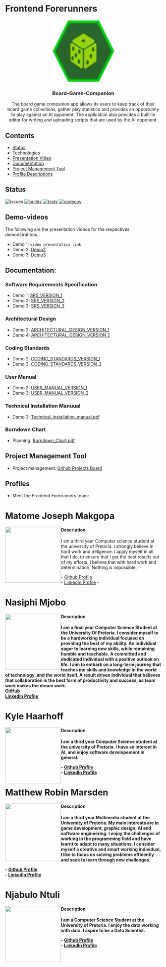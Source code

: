 # Frontend Forerunners

<p align="center">
  <a href="#">
    <img src="apps/client/src/assets/images/logo.png?raw=true" alt="logo" width="200" height="200">
  </a>
</p>

<h3 align="center">Board-Game-Companion</h3>

<p align="center">
The board game companion app allows its users to keep track of their board game collections, gather play statistics and provides an opportunity to play against an AI opponent. The application also provides a built-in editor for writing and uploading scripts that are used by the AI opponent. 
</p>

## Contents
- [Status](#status)
- [Technologies](#technologies)
- [Presentation Video](#demo-videos)
- [Documentation](#documentation)
- [Project Management Tool](#project-management)
- [Profile Descriptions](#profiles)


## Status
![issues](https://img.shields.io/github/issues/COS301-SE-2022/Board-Game-Companion-App?cacheSeconds=3600)
[![builds](https://github.com/COS301-SE-2022/Board-Game-Companion-App/actions/workflows/build.yml/badge.svg)](https://github.com/COS301-SE-2022/Board-Game-Companion-App/actions/workflows/build.yml)
[![tests](https://github.com/COS301-SE-2022/Board-Game-Companion-App/actions/workflows/test.yml/badge.svg)](https://github.com/COS301-SE-2022/Board-Game-Companion-App/actions/workflows/test.yml)
[![codecov](https://codecov.io/gh/COS301-SE-2022/Board-Game-Companion-App/branch/develop/graph/badge.svg?token=DKW9SzCsnW)](https://codecov.io/gh/COS301-SE-2022/Board-Game-Companion-App)

## Demo-videos
The following are the presentation videos for the respectives demonstrations.

  - Demo 1: `video presentation link`
  - Demo 2: [Demo2](https://drive.google.com/file/d/1t2zGrtizNcprd2fO6l9r3JMK6PtmsP1E/view)
  - Demo 3: [Demo3](https://drive.google.com/file/d/1G7nzcxje77nO8GkXfKUC6xlKSYnOvWtW/view?usp=sharing)

## Documentation:
### Software Requirements Specification

  - Demo 1: [SRS_VERSION_1](https://drive.google.com/file/d/1tSqVyGHNXzb36830ZCIaFtKOUB1G7sgG/view?usp=sharing)
  - Demo 2: [SRS_VERSION_2](https://github.com/COS301-SE-2022/Board-Game-Companion-App/files/8876302/Capstone_SRS.pdf)
  - Demo 3: [SRS_VERSION_3](https://github.com/COS301-SE-2022/Board-Game-Companion-App/files/9219045/Frontend_Forerunners_SRS_V3.pdf)

### Architectural Design
  - Demo 2: [ARCHITECTURAL_DESIGN_VERSION_1](https://github.com/COS301-SE-2022/Board-Game-Companion-App/files/8876323/Capstone_Architectural_Design.pdf)
  - Demo 4: [ARCHITECTURAL_DESIGN_VERSION 2](https://github.com/COS301-SE-2022/Board-Game-Companion-App/files/9217163/Frontend.Forerunners.Architectural.Design.pdf)
 
### Coding Standards
  - Demo 2: [CODING_STANDARDS_VERSION_1](https://github.com/COS301-SE-2022/Board-Game-Companion-App/files/8877387/Coding.Standards.pdf)
  - Demo 3: [CODING_STANDARDS_VERSION_2](https://github.com/COS301-SE-2022/Board-Game-Companion-App/files/8877387/Coding.Standards.pdf)

### User Manual
  - Demo 2: [USER_MANUAL_VERSION_1](https://github.com/COS301-SE-2022/Board-Game-Companion-App/files/9215717/FrontendForerunners.User.Manual.pdf)
  - Demo 3: [USER_MANUAL_VERSION_2](https://github.com/COS301-SE-2022/Board-Game-Companion-App/files/9215908/FrontendForerunners.User.Manual.pdf)

### Technical Installation Manuual
  - Demo 3: [Technical_installation_manual.pdf](https://github.com/COS301-SE-2022/Board-Game-Companion-App/files/9217137/Technical_installation_manual.pdf)

### Burndown Chart 
  - Planning: [Burndown_Chart.pdf](https://github.com/COS301-SE-2022/Board-Game-Companion-App/files/8883407/Burndown_Chart.pdf)

## Project Management Tool
  - Project management: [Github Projects Board](https://github.com/COS301-SE-2022/Board-Game-Companion-App/projects/1)


## Profiles
  - Meet the Frontend Forerunners team:

<h1><b>Matome Joseph Makgopa</b></h1>
<img align="left" src="https://user-images.githubusercontent.com/93937047/168194550-fabcbc9a-2554-418f-b4eb-8ffbebfcf59f.jpeg" width="180" height="180" />
<h4>Description</h4>
I am a third year Computer science student at the university of Pretoria. I strongly believe in hard work and deligence. I apply myself in all that I do, to ensure that I get the best results out of my efforts. I believe that with hard work and determination, Nothing is impossible. 
<p></p>
- <a href="https://github.com/Joseph-Makgopa">Github Profile</a> <br/>
- <a href="https://www.linkedin.com/in/matome-makgopa-828822170">LinkedIn Profile</a>
- <br>

<h1><b>Nasiphi Mjobo<b></h1>

<img align="left" src="https://user-images.githubusercontent.com/93937047/167927158-3b0a4fb8-e2e9-4289-b3c5-00da5767dde2.jpeg" width="180" height="180" />
  <h4>Description</h4>
  I am a final year Computer Science Student at the University Of Pretoria. I consider myself to be a hardworking individual focused on providing the best of my ability. 
  An individual eager to learning new skills, while remaining humble and teachable. A committed and dedicated individual with a positive outlook on life. I aim to embark on a long-term journey that teaches me skills and knowledge in the world of technology, and the world itself. 
 A result driven individual that believes that collaboration is the best form of productivity and success, as team work makes the dream work. <br/>
  <a href="https://github.com/NasiphiM">GitHub</a><br/>
  <a href="www.linkedin.com/in/nasiphi-mjobo-420483204">LinkedIn Profile</a>
 
<h1><b>Kyle Haarhoff</b></h1>
<img align="left" src="https://user-images.githubusercontent.com/93937047/168194872-50a85901-0c0f-4139-b692-bbefa704e67b.PNG"width="180" height="180" />
  <p></p>
<h4>Description</h4>
  I am a third year Computer Science student at the university of Pretoria.
  I have an interest in AI, and enjoy software developement in general.
  <p></p>
- <a href="https://github.com/KyleHaarhoff">Github Profile</a> <br/>
- <a href="https://www.linkedin.com/in/kyle-haarhoff-7b2265239/">LinkedIn Profile</a>
  
  <h1><b>Matthew Robin Marsden</b></h1>
  <img align="left" src="https://user-images.githubusercontent.com/93937047/168195045-c6339657-fdfa-45b7-b2c2-ae4a2625bcbc.jpeg" width="180" height="185" />

  <h4>Description</h4>
    I am a third year Multimedia student at the University of Pretoria.
    My main interests are in game development, graphic  design, AI and software engineering. I enjoy the challenges of working in the programming field and       have learnt to adapt to many situations. I consider myself a creative and smart working individual, I like to focus on solving problems efficently and seek to learn through new challenges. <p></p>
  - <a href = "https://github.com/MatthewRobinMarsden">Github Profile</a> <br />
  - <a href = "https://www.linkedin.com/in/matthew-marsden-081138210/">LinkedIn Profile</a>
  
  <h1><b>Njabulo Ntuli<b></h1>
    <img align="left" src="https://user-images.githubusercontent.com/93937047/168195313-c12b999b-0d54-4a0d-88cd-f3a6113eba53.jpeg" width="180" height="180" />

  <h4>Description</h4>
    I am a Computer Science Student at the University of Pretoria. I enjoy the data working with data. I aspire to be a Data Scientist.
  <p></p>
  - <a href = "https://github.com/QabaNjabulo">Github Profile</a> <br />
  - <a href = "https://www.linkedin.com/in/njabulo-ntuli-a195b1229/">LinkedIn Profile</a>
